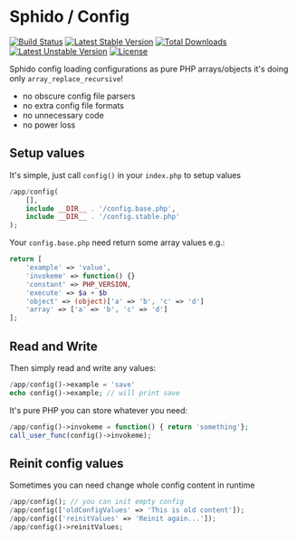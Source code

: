 # Sphido / Config

[![Build Status](https://travis-ci.org/sphido/config.svg?branch=master)](https://travis-ci.org/sphido/config) [![Latest Stable Version](https://poser.pugx.org/sphido/config/v/stable.svg)](https://packagist.org/packages/sphido/config) [![Total Downloads](https://poser.pugx.org/sphido/config/downloads.svg)](https://packagist.org/packages/sphido/config) [![Latest Unstable Version](https://poser.pugx.org/sphido/config/v/unstable.svg)](https://packagist.org/packages/sphido/config) [![License](https://poser.pugx.org/sphido/config/license.svg)](https://packagist.org/packages/sphido/config)

Sphido config loading configurations as pure PHP arrays/objects it's doing only `array_replace_recursive`!

- no obscure config file parsers
- no extra config file formats
- no unnecessary code
- no power loss

## Setup values

It's simple, just call `config()` in your `index.php` to setup values

```php
/app/config(
	[],
	include __DIR__ . '/config.base.php',
	include __DIR__ . '/config.stable.php'
);
```

Your `config.base.php` need return some array values e.g.:

```php
return [
	'example' => 'value',
	'invokeme' => function() {}
	'constant' => PHP_VERSION,
	'execute' => $a + $b
	'object' => (object)['a' => 'b', 'c' => 'd']
	'array' => ['a' => 'b', 'c' => 'd']
];
```

## Read and Write

Then simply read and write any values:

```php
/app/config()->example = 'save'
echo config()->example; // will print save
```

It's pure PHP you can store whatever you need:

```php
/app/config()->invokeme = function() { return 'something'};
call_user_func(config()->invokeme);
```

## Reinit config values

Sometimes you can need change whole config content in runtime

```php
/app/config(); // you can init empty config
/app/config(['oldConfigValues' => 'This is old content']);
/app/config(['reinitValues' => 'Reinit again...']);
/app/config()->reinitValues;
```
